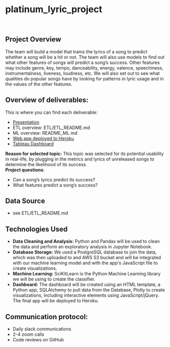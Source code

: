 # platinum_lyric_project
​
## Project Overview
The team will build a model that trains the lyrics of a song to predict whether a song will be a hit or not. The team will also use models to find out what other features of songs will predict a song’s success. Other features may include genre, key, tempo, danceability, energy, valence, speechiness, instrumentalness, liveness, loudness, etc. We will also set out to see what qualities do popular songs have by looking for patterns in lyric usage and in the values of the other features.

## Overview of deliverables:
This is where you can find each deliverable:
- [Presentation](https://docs.google.com/presentation/d/1A0AKYPwMegvyjUKwBNw9hxdayrQQJ91O0xqz_ttyTOk/edit?usp=sharing)
- ETL overview: ETL/ETL_README.md
- ML overview: README_ML.md
- [Web app deployed to Heroku](https://platinum-lyric.herokuapp.com/)
- [Tableau Dashboard](https://public.tableau.com/profile/jacob.wade#!/vizhome/platinum_tableau_dashboard2/Featurestory?publish=yes)

__Reason for selected topic:__ This topic was selected for its potential usability in real-life, by plugging in the metrics and lyrics of unreleased songs to determine the likelihood of its success.\
​
__Project questions__: 
- Can a song’s lyrics predict its success? 
- What features predict a song’s success?
​
## Data Source
* see ETL/ETL_README.md
​
## Technologies Used
* __Data Cleaning and Analysis:__
Python and Pandas will be used to clean the data and perform an exploratory analysis in Jupyter Notebook.
​
* __Database Storage:__
We used a PostgreSQL database to join the data, which was then uploaded to and AWS S3 bucket and will be integrated with our machine learning model and with the app's JavaScript file to create visualizations.
​
* __Machine Learning:__
SciKitLearn is the Python Machine Learning library we will be using to create the classifier.
​
* __Dashboard:__
The dashboard will be created using an HTML template, a Python app, SQLAlchemy to pull data from the Database, Plotly to create visualizations, including interactive elements using JavaScript/jQuery. The final app will be deployed to Heroku.

## Communication protocol:
- Daily slack communications
- 2-4 zoom calls 
- Code reviews on GitHub
